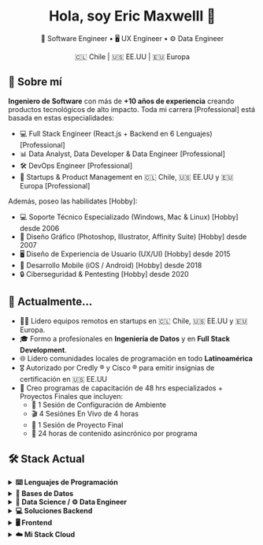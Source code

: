 <h1 align="center">Hola, soy Eric Maxwelll 👋</h1>
<p align="center">🔩 Software Engineer • 🖥️ UX Engineer • ⚙️ Data Engineer</p>
<p align="center">🇨🇱 Chile | 🇺🇸 EE.UU | 🇪🇺 Europa</p>

## 🧠 Sobre mí

**Ingeniero de Software** con más de **+10 años de experiencia** creando productos tecnológicos de alto impacto. Toda mi carrera [Professional] está basada en estas especialidades:

- 💻 Full Stack Engineer (React.js + Backend en 6 Lenguajes) [Professional]
- 📊 Data Analyst, Data Developer & Data Engineer [Professional]
- 🛠 DevOps Engineer [Professional]
- 🚀 Startups & Product Management en 🇨🇱 Chile, 🇺🇸 EE.UU y 🇪🇺 Europa [Professional]

Además, poseo las habilidates [Hobby]:
  
- 💻 Soporte Técnico Especializado (Windows, Mac & Linux) [Hobby] desde 2006
- 🎨 Diseño Gráfico (Photoshop, Illustrator, Affinity Suite) [Hobby] desde 2007
- 🖥️ Diseño de Experiencia de Usuario (UX/UI) [Hobby] desde 2015
- 📱 Desarrollo Mobile (iOS / Android) [Hobby] desde 2018
- 🔒 Ciberseguridad & Pentesting [Hobby] desde 2020



## 💼 Actualmente...

- 👨‍💻 Lidero equipos remotos en startups en 🇨🇱 Chile, 🇺🇸 EE.UU y 🇪🇺 Europa.
- 🎓 Formo a profesionales en **Ingeniería de Datos** y en **Full Stack Development**.
- 🌐 Lidero comunidades locales de programación en todo **Latinoamérica**
- 🎖️ Autorizado por Credly ® y Cisco ® para emitir insignias de certificación en 🇺🇸 EE.UU
- 💼 Creo programas de capacitación de 48 hrs especializados + Proyectos Finales que incluyen:
    - 🧰 1 Sesión de Configuración de Ambiente
    - 🎬 4 Sesiónes En Vivo de 4 horas
    - 💼 1 Sesión de Proyecto Final 
    - 📖 24 horas de contenido asincrónico por programa

## 🛠 Stack Actual

<details>
<summary><strong>⌨️ Lenguajes de Programación</strong></summary>

- JavaScript
- Python
- Ruby
- PHP
- Java
- C-Sharp  
- Aprendiendo ...
  - GO
  - Rust
  - Zig

</details>

<details>
<summary><strong>💾 Bases de Datos</strong></summary>

- PostgreSQL
- MongoDB  
- Aprendiendo ...
  - PL/SQL
  - SQL Server
  - Redis

</details>

<details>
<summary><strong>🔬 Data Science / ⚙️ Data Engineer</strong></summary>

- Selenium IDE for Web Scraping
- JavaScript for Analyst
- Python for Analyst
- DataGrip (Admin Databases)
- DataSpell (Local Notebooks)  
  ↳ 6 CPUs + 64 GB RAM  
- DeepNote (Remote Notebooks)  
  ↳ 4 vCPUs + 16 GB RAM  
- Aprendiendo ...
  - Data Science
  - Machine Learning
  - Apache Kafka
  - Apache Superset

</details>

<details>
<summary><strong>💻 Soluciones Backend</strong></summary>

- Google Apps Script (Macros in Google ®)
- Express
- Flask
- FastAPI
- Django
- Ruby on Rails
- Laravel
- Spring Boot
- .NET Core  
- Aprendiendo ...
  - Nest.js

</details>

<details>
<summary><strong>🖥️ Frontend</strong></summary>

- HTML
- PUG (Template Engine)
- CSS / SASS
- JavaScript (ES6+)
- TypeScript
- Slide Framework
- BulmaCSS
- Bootstrap
- TailwindCSS
- Astro
- React  
- Aprendiendo ...
  - Next.js
  - Angular
  - Vue.js

</details>

<details>
<summary><strong>☁️ Mi Stack Cloud</strong></summary>

- VPS Management
- Ubuntu 22.04x / Debian 12
- Docker, NGINX, PM2, CI/CD
- Bash Avanzado, ZSH
- Auto-renovación SSL Wildcard
- Vultr, GCP, AWS, Azure
- Admin PostgreSQL / MongoDB en producción
- Microservices through Subdomains  
- Aprendiendo ...
  - Kubernetes
  - Terraform
  - Dokploy
  - Coolify

</details>

